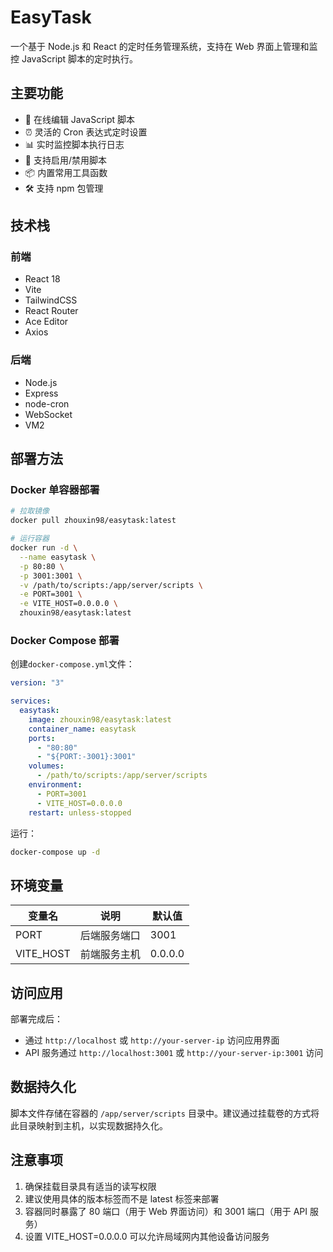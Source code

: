 <!--
 * @Description:
 * @Author: zhouxin
 * @Date: 2025-03-21 23:34:02
 * @LastEditors: Please set LastEditors
 * @LastEditTime: 2025-03-23 11:19:44
 * @FilePath: \easyTask\README.md
-->

# EasyTask

一个基于 Node.js 和 React 的定时任务管理系统，支持在 Web 界面上管理和监控 JavaScript 脚本的定时执行。

## 主要功能

- 📝 在线编辑 JavaScript 脚本
- ⏰ 灵活的 Cron 表达式定时设置
- 📊 实时监控脚本执行日志
- 🔄 支持启用/禁用脚本
- 📦 内置常用工具函数
- 🛠️ 支持 npm 包管理

## 技术栈

### 前端

- React 18
- Vite
- TailwindCSS
- React Router
- Ace Editor
- Axios

### 后端

- Node.js
- Express
- node-cron
- WebSocket
- VM2

## 部署方法

### Docker 单容器部署

```bash
# 拉取镜像
docker pull zhouxin98/easytask:latest

# 运行容器
docker run -d \
  --name easytask \
  -p 80:80 \
  -p 3001:3001 \
  -v /path/to/scripts:/app/server/scripts \
  -e PORT=3001 \
  -e VITE_HOST=0.0.0.0 \
  zhouxin98/easytask:latest
```

### Docker Compose 部署

创建`docker-compose.yml`文件：

```yaml
version: "3"

services:
  easytask:
    image: zhouxin98/easytask:latest
    container_name: easytask
    ports:
      - "80:80"
      - "${PORT:-3001}:3001"
    volumes:
      - /path/to/scripts:/app/server/scripts
    environment:
      - PORT=3001
      - VITE_HOST=0.0.0.0
    restart: unless-stopped
```

运行：

```bash
docker-compose up -d
```

## 环境变量

| 变量名    | 说明         | 默认值  |
| --------- | ------------ | ------- |
| PORT      | 后端服务端口 | 3001    |
| VITE_HOST | 前端服务主机 | 0.0.0.0 |

## 访问应用

部署完成后：

- 通过 `http://localhost` 或 `http://your-server-ip` 访问应用界面
- API 服务通过 `http://localhost:3001` 或 `http://your-server-ip:3001` 访问

## 数据持久化

脚本文件存储在容器的 `/app/server/scripts` 目录中。建议通过挂载卷的方式将此目录映射到主机，以实现数据持久化。

## 注意事项

1. 确保挂载目录具有适当的读写权限
2. 建议使用具体的版本标签而不是 latest 标签来部署
3. 容器同时暴露了 80 端口（用于 Web 界面访问）和 3001 端口（用于 API 服务）
4. 设置 VITE_HOST=0.0.0.0 可以允许局域网内其他设备访问服务
